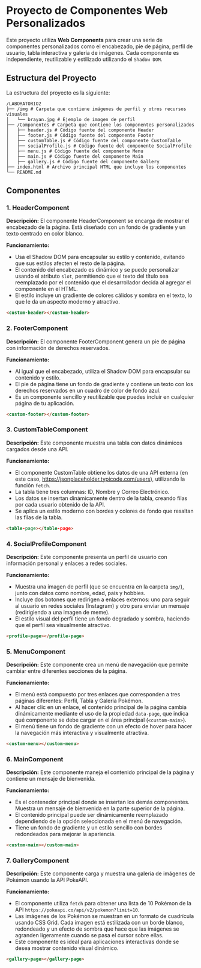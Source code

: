 # Proyecto de Componentes Web Personalizados

Este proyecto utiliza **Web Components** para crear una serie de componentes personalizados como el encabezado, pie de página, perfil de usuario, tabla interactiva y galería de imágenes. Cada componente es independiente, reutilizable y estilizado utilizando el `Shadow DOM`.

## Estructura del Proyecto

La estructura del proyecto es la siguiente:

```
/LABORATORIO2
├── /img # Carpeta que contiene imágenes de perfil y otros recursos visuales
│   └── brayan.jpg # Ejemplo de imagen de perfil
├── /Componentes # Carpeta que contiene los componentes personalizados
│   ├── header.js # Código fuente del componente Header
│   ├── footer.js # Código fuente del componente Footer
│   ├── customTable.js # Código fuente del componente CustomTable
│   ├── socialProfile.js # Código fuente del componente SocialProfile
│   ├── menu.js # Código fuente del componente Menu
│   ├── main.js # Código fuente del componente Main
│   ├── gallery.js # Código fuente del componente Gallery
├── index.html # Archivo principal HTML que incluye los componentes
└── README.md
```

## Componentes

### 1. HeaderComponent

**Descripción:** El componente HeaderComponent se encarga de mostrar el encabezado de la página. Está diseñado con un fondo de gradiente y un texto centrado en color blanco.

**Funcionamiento:**
- Usa el Shadow DOM para encapsular su estilo y contenido, evitando que sus estilos afecten el resto de la página.
- El contenido del encabezado es dinámico y se puede personalizar usando el atributo `slot`, permitiendo que el texto del título sea reemplazado por el contenido que el desarrollador decida al agregar el componente en el HTML.
- El estilo incluye un gradiente de colores cálidos y sombra en el texto, lo que le da un aspecto moderno y atractivo.

```html
<custom-header></custom-header>
```

### 2. FooterComponent

**Descripción:** El componente FooterComponent genera un pie de página con información de derechos reservados.

**Funcionamiento:**
- Al igual que el encabezado, utiliza el Shadow DOM para encapsular su contenido y estilo.
- El pie de página tiene un fondo de gradiente y contiene un texto con los derechos reservados en un cuadro de color de fondo azul.
- Es un componente sencillo y reutilizable que puedes incluir en cualquier página de tu aplicación.

```html
<custom-footer></custom-footer>
```

### 3. CustomTableComponent

**Descripción:** Este componente muestra una tabla con datos dinámicos cargados desde una API.

**Funcionamiento:**
- El componente CustomTable obtiene los datos de una API externa (en este caso, https://jsonplaceholder.typicode.com/users), utilizando la función `fetch`.
- La tabla tiene tres columnas: ID, Nombre y Correo Electrónico.
- Los datos se insertan dinámicamente dentro de la tabla, creando filas por cada usuario obtenido de la API.
- Se aplica un estilo moderno con bordes y colores de fondo que resaltan las filas de la tabla.

```html
<table-page></table-page>
```

### 4. SocialProfileComponent

**Descripción:** Este componente presenta un perfil de usuario con información personal y enlaces a redes sociales.

**Funcionamiento:**
- Muestra una imagen de perfil (que se encuentra en la carpeta `img/`), junto con datos como nombre, edad, país y hobbies.
- Incluye dos botones que redirigen a enlaces externos: uno para seguir al usuario en redes sociales (Instagram) y otro para enviar un mensaje (redirigiendo a una imagen de meme).
- El estilo visual del perfil tiene un fondo degradado y sombra, haciendo que el perfil sea visualmente atractivo.

```html
<profile-page></profile-page>
```

### 5. MenuComponent

**Descripción:** Este componente crea un menú de navegación que permite cambiar entre diferentes secciones de la página.

**Funcionamiento:**
- El menú está compuesto por tres enlaces que corresponden a tres páginas diferentes: Perfil, Tabla y Galería Pokémon.
- Al hacer clic en un enlace, el contenido principal de la página cambia dinámicamente mediante el uso de la propiedad `data-page`, que indica qué componente se debe cargar en el área principal (`<custom-main>`).
- El menú tiene un fondo de gradiente con un efecto de hover para hacer la navegación más interactiva y visualmente atractiva.

```html
<custom-menu></custom-menu>
```

### 6. MainComponent

**Descripción:** Este componente maneja el contenido principal de la página y contiene un mensaje de bienvenida.

**Funcionamiento:**
- Es el contenedor principal donde se insertan los demás componentes. Muestra un mensaje de bienvenida en la parte superior de la página.
- El contenido principal puede ser dinámicamente reemplazado dependiendo de la opción seleccionada en el menú de navegación.
- Tiene un fondo de gradiente y un estilo sencillo con bordes redondeados para mejorar la apariencia.

```html
<custom-main></custom-main>
```

### 7. GalleryComponent

**Descripción:** Este componente carga y muestra una galería de imágenes de Pokémon usando la API PokeAPI.

**Funcionamiento:**
- El componente utiliza `fetch` para obtener una lista de 10 Pokémon de la API `https://pokeapi.co/api/v2/pokemon?limit=10`.
- Las imágenes de los Pokémon se muestran en un formato de cuadrícula usando CSS Grid. Cada imagen está estilizada con un borde blanco, redondeado y un efecto de sombra que hace que las imágenes se agranden ligeramente cuando se pasa el cursor sobre ellas.
- Este componente es ideal para aplicaciones interactivas donde se desea mostrar contenido visual dinámico.

```html
<gallery-page></gallery-page>
```